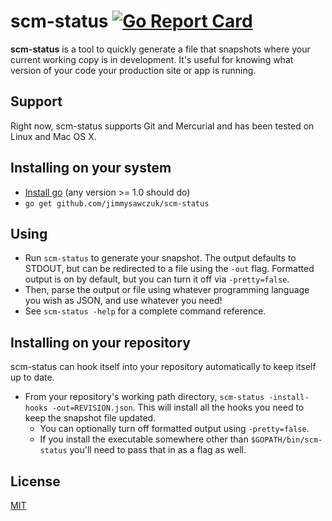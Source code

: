 scm-status [![Go Report Card](https://goreportcard.com/badge/github.com/jimmysawczuk/scm-status)](https://goreportcard.com/report/github.com/jimmysawczuk/scm-status)
==============

**scm-status** is a tool to quickly generate a file that snapshots where your current working copy is in development. It's useful for knowing what version of your code your production site or app is running.

## Support

Right now, scm-status supports Git and Mercurial and has been tested on Linux and Mac OS X.

## Installing on your system

* [Install go](http://golang.org/doc/install) (any version >= 1.0 should do)
* `go get github.com/jimmysawczuk/scm-status`

## Using

- Run `scm-status` to generate your snapshot. The output defaults to STDOUT, but can be redirected to a file using the `-out` flag. Formatted output is on by default, but you can turn it off via `-pretty=false`.
- Then, parse the output or file using whatever programming language you wish as JSON, and use whatever you need!
- See `scm-status -help` for a complete command reference.

## Installing on your repository

scm-status can hook itself into your repository automatically to keep itself up to date.

- From your repository's working path directory, `scm-status -install-hooks -out=REVISION.json`. This will install all the hooks you need to keep the snapshot file updated.
  - You can optionally turn off formatted output using `-pretty=false`.
  - If you install the executable somewhere other than `$GOPATH/bin/scm-status` you'll need to pass that in as a flag as well.

## License

[MIT](https://github.com/jimmysawczuk/scm-status/blob/master/LICENSE)